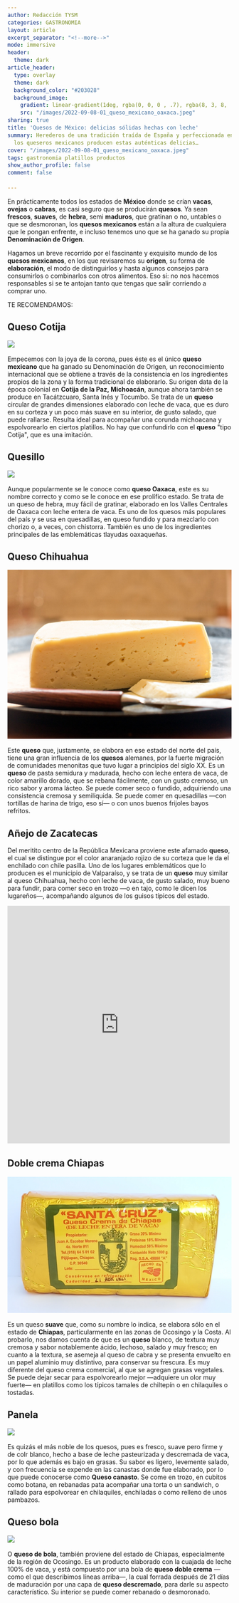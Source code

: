 ```yaml
---
author: Redacción TYSM
categories: GASTRONOMIA
layout: article
excerpt_separator: "<!--more-->"
mode: immersive
header:
  theme: dark
article_header:
  type: overlay
  theme: dark
  background_color: "#203028"
  background_image:
    gradient: linear-gradient(1deg, rgba(0, 0, 0 , .7), rgba(8, 3, 8, .9))
    src: "/images/2022-09-08-01_queso_mexicano_oaxaca.jpeg"
sharing: true
title: 'Quesos de México: delicias sólidas hechas con leche'
summary: Herederos de una tradición traída de España y perfeccionada en el Porfiriato,
  los queseros mexicanos producen estas auténticas delicias…
cover: "/images/2022-09-08-01_queso_mexicano_oaxaca.jpeg"
tags: gastronomia platillos productos
show_author_profile: false
comment: false

---
```

En prácticamente todos los estados de **México** donde se crían **vacas**, **ovejas** o **cabras**, es casi seguro que se producirán **quesos**. Ya sean **frescos**, **suaves**, de **hebra**, semi **maduros**, que gratinan o no, untables o que se desmoronan, los **quesos mexicanos** están a la altura de cualquiera que le pongan enfrente, e incluso tenemos uno que se ha ganado su propia **Denominación de Origen**.

Hagamos un breve recorrido por el fascinante y exquisito mundo de los **quesos mexicanos**, en los que revisaremos su **origen**, su forma de **elaboración**, el modo de distinguirlos y hasta algunos consejos para consumirlos o combinarlos con otros alimentos. Eso sí: no nos hacemos responsables si se te antojan tanto que tengas que salir corriendo a comprar uno.

TE RECOMENDAMOS:

## Queso Cotija

![](https://upload.wikimedia.org/wikipedia/commons/thumb/f/fa/NuestroMercadoQuesos41.JPG/1024px-NuestroMercadoQuesos41.JPG)

Empecemos con la joya de la corona, pues éste es el único **queso mexicano** que ha ganado su Denominación de Origen, un reconocimiento internacional que se obtiene a través de la consistencia en los ingredientes propios de la zona y la forma tradicional de elaborarlo. Su origen data de la época colonial en **Cotija de la Paz, Michoacán**, aunque ahora también se produce en Tacátzcuaro, Santa Inés y Tocumbo. Se trata de un **queso** circular de grandes dimensiones elaborado con leche de vaca, que es duro en su corteza y un poco más suave en su interior, de gusto salado, que puede rallarse. Resulta ideal para acompañar una corunda michoacana y espolvorearlo en ciertos platillos. No hay que confundirlo con el **queso** "tipo Cotija", que es una imitación.

## Quesillo

![](https://upload.wikimedia.org/wikipedia/commons/d/d3/01_Queso_Mexicano_Oaxaca.jpg)

Aunque popularmente se le conoce como **queso Oaxaca**, este es su nombre correcto y como se le conoce en ese prolífico estado. Se trata de un queso de hebra, muy fácil de gratinar, elaborado en los Valles Centrales de Oaxaca con leche entera de vaca. Es uno de los quesos más populares del país y se usa en quesadillas, en queso fundido y para mezclarlo con chorizo o, a veces, con chistorra. También es uno de los ingredientes principales de las emblemáticas tlayudas oaxaqueñas.

## Queso Chihuahua

![](/images/2022-09-08-quesochiahua.jpeg)

Este **queso** que, justamente, se elabora en ese estado del norte del país, tiene una gran influencia de los **quesos** alemanes, por la fuerte migración de comunidades menonitas que tuvo lugar a principios del siglo XX. Es un **queso** de pasta semidura y madurada, hecho con leche entera de vaca, de color amarillo dorado, que se rebana fácilmente, con un gusto cremoso, un rico sabor y aroma lácteo. Se puede comer seco o fundido, adquiriendo una consistencia cremosa y semilíquida. Se puede comer en quesadillas —con tortillas de harina de trigo, eso sí— o con unos buenos frijoles bayos refritos.

## Añejo de Zacatecas

Del meritito centro de la República Mexicana proviene este afamado **queso**, el cual se distingue por el color anaranjado rojizo de su corteza que le da el enchilado con chile pasilla. Uno de los lugares emblemáticos que lo producen es el municipio de Valparaíso, y se trata de un **queso** muy similar al queso Chihuahua, hecho con leche de vaca, de gusto salado, muy bueno para fundir, para comer seco en trozo —o en tajo, como le dicen los lugareños—, acompañando algunos de los guisos típicos del estado.

<iframe src="https://www.facebook.com/plugins/post.php?href=https%3A%2F%2Fwww.facebook.com%2Fphoto%2F%3Ffbid%3D447624720718075%26set%3Da.447624680718079&show_text=true&width=500" width="500" height="534" style="border:none;overflow:hidden" scrolling="no" frameborder="0" allowfullscreen="true" allow="autoplay; clipboard-write; encrypted-media; picture-in-picture; web-share"></iframe>

## Doble crema Chiapas

![](/images/2022-09-08-qsantacruzz.jpeg)

Es un queso **suave** que, como su nombre lo indica, se elabora sólo en el estado de **Chiapas**, particularmente en las zonas de Ocosingo y la Costa. Al probarlo, nos damos cuenta de que es un **queso** blanco, de textura muy cremosa y sabor notablemente ácido, lechoso, salado y muy fresco; en cuanto a la textura, se asemeja al queso de cabra y se presenta envuelto en un papel aluminio muy distintivo, para conservar su frescura. Es muy diferente del queso crema comercial, al que se agregan grasas vegetales. Se puede dejar secar para espolvorearlo mejor —adquiere un olor muy fuerte— en platillos como los típicos tamales de chiltepín o en chilaquiles o tostadas.

## Panela

![](https://upload.wikimedia.org/wikipedia/commons/thumb/c/cb/WikiCheese_-_Queso_Panela_01.jpg/1024px-WikiCheese_-_Queso_Panela_01.jpg)

Es quizás el más noble de los quesos, pues es fresco, suave pero firme y de colr blanco, hecho a base de leche pasteurizada y descremada de vaca, por lo que además es bajo en grasas. Su sabor es ligero, levemente salado, y con frecuencia se expende en las canastas donde fue elaborado, por lo que puede conocerse como **Queso canasto**. Se come en trozo, en cubitos como botana, en rebanadas pata acompañar una torta o un sandwich, o rallado para espolvorear en chilaquiles, enchiladas o como relleno de unos pambazos.

## Queso bola

![](https://upload.wikimedia.org/wikipedia/commons/thumb/b/bd/WikiCheese_-_Queso_Bola_de_Ocosingo_01.jpg/1024px-WikiCheese_-_Queso_Bola_de_Ocosingo_01.jpg)

O **queso de bola**, también proviene del estado de Chiapas, especialmente de la región de Ocosingo. Es un producto elaborado con la cuajada de leche 100% de vaca, y está compuesto por una bola de **queso doble crema** —como el que describimos líneas arriba—, la cual forrada después de 21 días de maduración por una capa de **queso descremado**, para darle su aspecto característico. Su interior se puede comer rebanado o desmoronado.